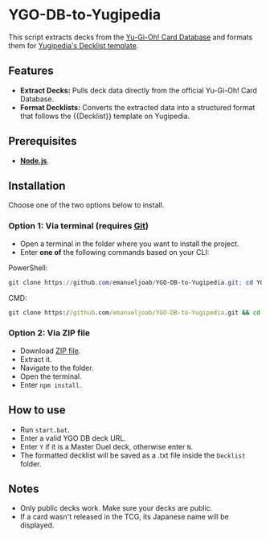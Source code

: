 # YGO-DB-to-Yugipedia

This script extracts decks from the [Yu-Gi-Oh! Card Database](https://www.db.yugioh-card.com/yugiohdb/?request_locale=en) and formats them for [Yugipedia's Decklist template](https://yugipedia.com/wiki/Template:Decklist).

## Features

- **Extract Decks:** Pulls deck data directly from the official Yu-Gi-Oh! Card Database.
- **Format Decklists:** Converts the extracted data into a structured format that follows the {{Decklist}} template on Yugipedia.

## Prerequisites

- **[Node.js](https://nodejs.org/)**.

## Installation

Choose one of the two options below to install.

### Option 1: Via terminal (requires [Git](https://git-scm.com/downloads](https://nodejs.org/en/download)))
- Open a terminal in the folder where you want to install the project.
- Enter **one of** the following commands based on your CLI:

PowerShell:
```powershell
git clone https://github.com/emanueljoab/YGO-DB-to-Yugipedia.git; cd YGO-DB-to-Yugipedia; npm install
```

CMD:
```cmd
git clone https://github.com/emanueljoab/YGO-DB-to-Yugipedia.git && cd YGO-DB-to-Yugipedia && npm install
```

### Option 2: Via ZIP file

- Download [ZIP file](https://github.com/emanueljoab/YGO-DB-to-Yugipedia/archive/refs/heads/main.zip).
- Extract it.
- Navigate to the folder.
- Open the terminal.
- Enter `npm install`.

## How to use

- Run `start.bat`.
- Enter a valid YGO DB deck URL.
- Enter `Y` if it is a Master Duel deck, otherwise enter `N`.
- The formatted decklist will be saved as a .txt file inside the `Decklist` folder.

## Notes

- Only public decks work. Make sure your decks are public.
- If a card wasn't released in the TCG, its Japanese name will be displayed.
